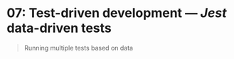 # 07: Test-driven development &mdash; *Jest* data-driven tests
> Running multiple tests based on data


